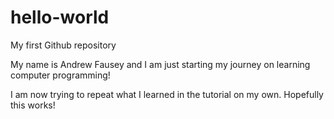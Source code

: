 # hello-world

My first Github repository

My name is Andrew Fausey and I am just starting my journey on learning computer programming! 

I am now trying to repeat what I learned in the tutorial on my own. Hopefully this works!
